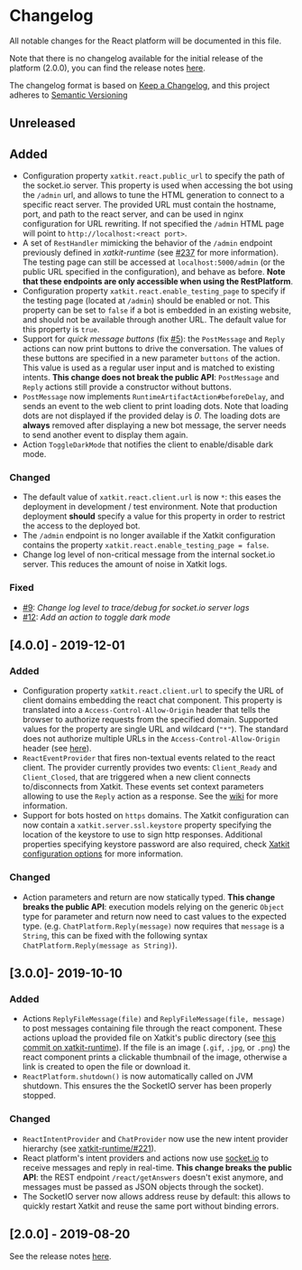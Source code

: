 # Changelog

All notable changes for the React platform will be documented in this file.

Note that there is no changelog available for the initial release of the platform (2.0.0), you can find the release notes [here](https://github.com/xatkit-bot-platform/xatkit-react-platform/releases).

The changelog format is based on [Keep a Changelog](https://keepachangelog.com/en/1.0.0/), and this project adheres to [Semantic Versioning](https://semver.org/v2.0.0.html)

## Unreleased

## Added

- Configuration property `xatkit.react.public_url` to specify the path of the socket.io server. This property is used when accessing the bot using the `/admin` url, and allows to tune the HTML generation to connect to a specific react server. The provided URL must contain the hostname, port, and path to the react server, and can be used in nginx configuration for URL rewriting. If not specified the `/admin` HTML page will point to `http://localhost:<react port>`.
- A set of `RestHandler` mimicking the behavior of the `/admin` endpoint previously defined in *xatkit-runtime* (see [#237](https://github.com/xatkit-bot-platform/xatkit-runtime/issues/237) for more information). The testing page can still be accessed at `localhost:5000/admin` (or the public URL specified in the configuration), and behave as before. **Note that these endpoints are only accessible when using the RestPlatform**.
- Configuration property `xatkit.react.enable_testing_page` to specify if the testing page (located at `/admin`) should be enabled or not. This property can be set to `false` if a bot is embedded in an existing website, and should not be available through another URL. The default value for this property is `true`.
- Support for *quick message buttons* (fix [#5](https://github.com/xatkit-bot-platform/xatkit-react-platform/issues/5)): the `PostMessage` and `Reply` actions can now print buttons to drive the conversation. The values of these buttons are specified in a new parameter `buttons` of the action. This value is used as a regular user input and is matched to existing intents. **This change does not break the public API**: `PostMessage` and `Reply` actions still provide a constructor without buttons.
- `PostMessage` now implements `RuntimeArtifactAction#beforeDelay`, and sends an event to the web client to print loading dots. Note that loading dots are not displayed if the provided delay is *0*. The loading dots are **always** removed after displaying a new bot message, the server needs to send another event to display them again.
- Action `ToggleDarkMode` that notifies the client to enable/disable dark mode.

### Changed

- The default value of `xatkit.react.client.url` is now `*`: this eases the deployment in development / test environment. Note that production deployment **should** specify a value for this property in order to restrict the access to the deployed bot.
- The `/admin` endpoint is no longer available if the Xatkit configuration contains the property `xatkit.react.enable_testing_page = false`.
- Change log level of non-critical message from the internal socket.io server. This reduces the amount of noise in Xatkit logs.

### Fixed

- [#9](https://github.com/xatkit-bot-platform/xatkit-react-platform/issues/9): *Change log level to trace/debug for socket.io server logs*
- [#12](https://github.com/xatkit-bot-platform/xatkit-react-platform/issues/12): *Add an action to toggle dark mode*

## [4.0.0] - 2019-12-01

### Added

- Configuration property `xatkit.react.client.url` to specify the URL of client domains embedding the react chat component.  This property is translated into a `Access-Control-Allow-Origin` header that tells the browser to authorize requests from the specified domain. Supported values for the property are single URL and wildcard (`"*"`). The standard does not authorize multiple URLs in the `Access-Control-Allow-Origin` header (see [here]( https://developer.mozilla.org/en-US/docs/Web/HTTP/Headers/Access-Control-Allow-Origin )).
- `ReactEventProvider` that fires non-textual events related to the react client. The provider currently provides two events: `Client_Ready` and `Client_Closed`, that are triggered when a new client connects to/disconnects from Xatkit. These events set context parameters allowing to use the `Reply` action as a response. See the [wiki]( https://github.com/xatkit-bot-platform/xatkit-releases/wiki/Xatkit-React-Platform#reacteventprovider-events) for more information.
- Support for bots hosted on `https` domains. The Xatkit configuration can now contain a `xatkit.server.ssl.keystore` property specifying the location of the keystore to use to sign http responses. Additional properties specifying keystore password are also required, check [Xatkit configuration options](https://github.com/xatkit-bot-platform/xatkit-releases/wiki/Xatkit-Options) for more information. 

### Changed
- Action parameters and return are now statically typed. **This change breaks the public API**: execution models relying on the generic `Object` type for parameter and return now need to cast values to the expected type. (e.g. `ChatPlatform.Reply(message)` now requires that `message` is a `String`, this can be fixed with the following syntax `ChatPlatform.Reply(message as String)`).  

## [3.0.0]- 2019-10-10

### Added

- Actions `ReplyFileMessage(file)` and `ReplyFileMessage(file, message)` to post messages containing file through the react component. These actions upload the provided file on Xatkit's public directory (see [this commit on xatkit-runtime](https://github.com/xatkit-bot-platform/xatkit-runtime/commit/cdb0521320e2606a4ae3a5e4c12618ad018afaf8)). If the file is an image (`.gif`, `.jpg`, or `.png`) the react component prints a clickable thumbnail of the image, otherwise a link is created to open the file or download it.
- `ReactPlatform.shutdown()` is now automatically called on JVM shutdown. This ensures the the SocketIO server has been properly stopped.

### Changed

- `ReactIntentProvider` and `ChatProvider` now use the new intent provider hierarchy (see [xatkit-runtime/#221](https://github.com/xatkit-bot-platform/xatkit-runtime/issues/221)).
- React platform's intent providers and actions now use [socket.io](https://socket.io/) to receive messages and reply in real-time. **This change breaks the public API**: the REST endpoint `/react/getAnswers` doesn't exist anymore, and messages must be passed as JSON objects through the socket).
- The SocketIO server now allows address reuse by default: this allows to quickly restart Xatkit and reuse the same port without binding errors.

## [2.0.0] - 2019-08-20 

See the release notes [here](https://github.com/xatkit-bot-platform/xatkit-react-platform/releases).
